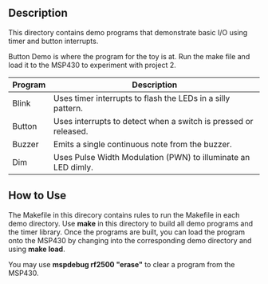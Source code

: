 ## Description
This directory contains demo programs that demonstrate basic I/O using timer and button interrupts.

Button Demo is where the program for the toy is at. Run the make file and load
it to the MSP430 to experiment with project 2.

Program | Description
------- | -----------
Blink   | Uses timer interrupts to flash the LEDs in a silly pattern.
Button  | Uses interrupts to detect when a switch is pressed or released.
Buzzer  | Emits a single continuous note from the buzzer.
Dim     | Uses Pulse Width Modulation (PWN) to illuminate an LED dimly.

## How to Use

The Makefile in this direcory contains rules to run the Makefile in each demo directory. Use **make** in this directory to build all demo programs and the timer library. Once the programs are built, you can load the program onto the MSP430 by changing into the corresponding demo directory and using **make load**.

You may use **mspdebug rf2500 "erase"** to clear a program from the MSP430.
